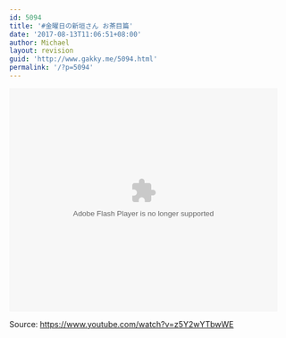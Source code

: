 ```yaml
---
id: 5094
title: '#金曜日の新垣さん お茶目篇'
date: '2017-08-13T11:06:51+08:00'
author: Michael
layout: revision
guid: 'http://www.gakky.me/5094.html'
permalink: '/?p=5094'
---
```


<embed align="middle" height="400" src="http://player.youku.com/player.php/sid/XMjk2NTc1MDMyMA==/v.swf" type="application/x-shockwave-flash" width="480"></embed>

Source: <https://www.youtube.com/watch?v=z5Y2wYTbwWE>
